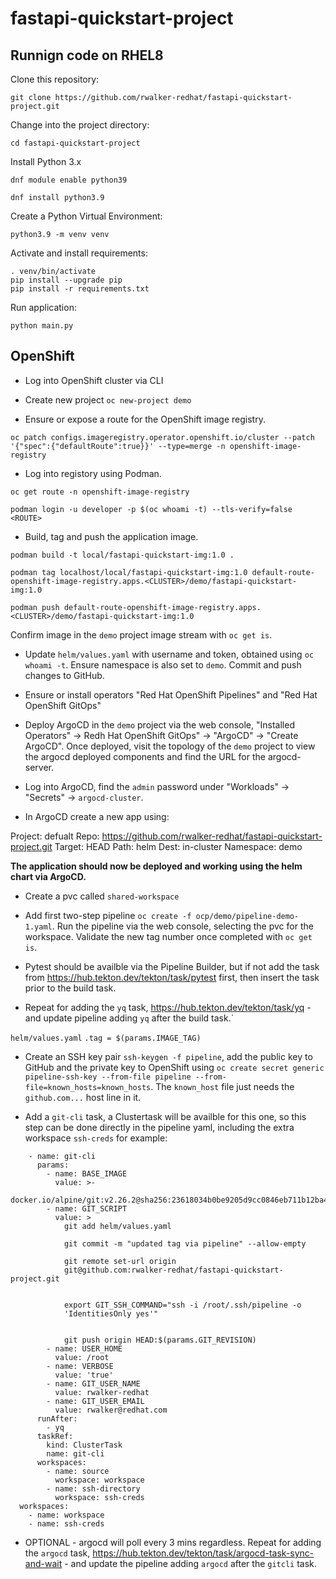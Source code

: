 # fastapi-quickstart-project

## Runnign code on RHEL8

Clone this repository:

```shell
git clone https://github.com/rwalker-redhat/fastapi-quickstart-project.git
```

Change into the project directory:

```shell
cd fastapi-quickstart-project
```

Install Python 3.x

```shell
dnf module enable python39
```

```shell
dnf install python3.9
```

Create a Python Virtual Environment:

```shell
python3.9 -m venv venv
````

Activate and install requirements:

```shell
. venv/bin/activate
pip install --upgrade pip
pip install -r requirements.txt 
```

Run application:

```shell
python main.py
```

## OpenShift 

* Log into OpenShift cluster via CLI

* Create new project `oc new-project demo`

* Ensure or expose a route for the OpenShift image registry.

`oc patch configs.imageregistry.operator.openshift.io/cluster --patch '{"spec":{"defaultRoute":true}}' --type=merge -n openshift-image-registry`

* Log into registory using Podman.

`oc get route -n openshift-image-registry`

`podman login -u developer -p $(oc whoami -t) --tls-verify=false <ROUTE>`

* Build, tag and push the application image.

`podman build -t local/fastapi-quickstart-img:1.0 .`

`podman tag localhost/local/fastapi-quickstart-img:1.0 default-route-openshift-image-registry.apps.<CLUSTER>/demo/fastapi-quickstart-img:1.0`

`podman push default-route-openshift-image-registry.apps.<CLUSTER>/demo/fastapi-quickstart-img:1.0`

Confirm image in the `demo` project image stream with `oc get is`.

* Update `helm/values.yaml` with username and token, obtained using `oc whoami -t`. Ensure namespace is also set to `demo`. Commit and push changes to GitHub.

* Ensure or install operators "Red Hat OpenShift Pipelines" and "Red Hat OpenShift GitOps"

* Deploy ArgoCD in the `demo` project via the web console, "Installed Operators" -> Redh Hat OpenShift GitOps" -> "ArgoCD" -> "Create ArgoCD". Once deployed, visit the topology of the `demo` project to view the argocd deployed components and find the URL for the argocd-server. 

* Log into ArgoCD, find the `admin` password under "Workloads" -> "Secrets" -> `argocd-cluster`. 

* In ArgoCD create a new app using:

Project: defualt
Repo: https://github.com/rwalker-redhat/fastapi-quickstart-project.git
Target: HEAD
Path: helm
Dest: in-cluster
Namespace: demo

**The application should now be deployed and working using the helm chart via ArgoCD.**

* Create a pvc called `shared-workspace` 

* Add first two-step pipeline `oc create -f ocp/demo/pipeline-demo-1.yaml`. Run the pipeline via the web console, selecting the pvc for the workspace. Validate the new tag number once completed with `oc get is`.

* Pytest should be availble via the Pipeline Builder, but if not add the task from https://hub.tekton.dev/tekton/task/pytest first, then insert the task prior to the build task.

* Repeat for adding the `yq` task, https://hub.tekton.dev/tekton/task/yq - and update pipeline adding `yq` after the build task.`

`helm/values.yaml`
`.tag = $(params.IMAGE_TAG)`

* Create an SSH key pair `ssh-keygen -f pipeline`, add the public key to GitHub and the private key to OpenShift using `oc create secret generic pipeline-ssh-key --from-file pipeline --from-file=known_hosts=known_hosts`. The `known_host` file just needs the `github.com...` host line in it. 

* Add a `git-cli` task, a Clustertask will be availble for this one, so this step can be done directly in the pipeline yaml, including the extra workspace `ssh-creds` for example:

```
    - name: git-cli
      params:
        - name: BASE_IMAGE
          value: >-
            docker.io/alpine/git:v2.26.2@sha256:23618034b0be9205d9cc0846eb711b12ba4c9b468efdd8a59aac1d7b1a23363f
        - name: GIT_SCRIPT
          value: >
            git add helm/values.yaml

            git commit -m "updated tag via pipeline" --allow-empty

            git remote set-url origin
            git@github.com:rwalker-redhat/fastapi-quickstart-project.git


            export GIT_SSH_COMMAND="ssh -i /root/.ssh/pipeline -o
            'IdentitiesOnly yes'"


            git push origin HEAD:$(params.GIT_REVISION)
        - name: USER_HOME
          value: /root
        - name: VERBOSE
          value: 'true'
        - name: GIT_USER_NAME
          value: rwalker-redhat
        - name: GIT_USER_EMAIL
          value: rwalker@redhat.com
      runAfter:
        - yq
      taskRef:
        kind: ClusterTask
        name: git-cli
      workspaces:
        - name: source
          workspace: workspace
        - name: ssh-directory
          workspace: ssh-creds
  workspaces:
    - name: workspace
    - name: ssh-creds
```

* OPTIONAL - argocd will poll every 3 mins regardless. Repeat for adding the `argocd` task, https://hub.tekton.dev/tekton/task/argocd-task-sync-and-wait - and update the pipeline adding `argocd` after the `gitcli` task.





